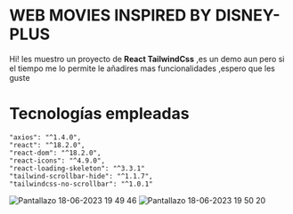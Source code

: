 # WEB MOVIES INSPIRED BY DISNEY-PLUS

Hi! les muestro un proyecto de **React TailwindCss** ,es un demo aun pero si el tiempo me lo permite le añadires mas funcionalidades ,espero que les guste

# Tecnologías empleadas

    "axios": "^1.4.0",
    "react": "^18.2.0",
    "react-dom": "^18.2.0",
    "react-icons": "^4.9.0",
    "react-loading-skeleton": "^3.3.1"
    "tailwind-scrollbar-hide": "^1.1.7",
    "tailwindcss-no-scrollbar": "^1.0.1"
  
![Pantallazo 18-06-2023 19 49 46](https://github.com/DubstepQBA/DisneyClone/assets/54748359/3fbb968b-a2d1-483f-b463-61b687b49ae2)
![Pantallazo 18-06-2023 19 50 20](https://github.com/DubstepQBA/DisneyClone/assets/54748359/84d2f435-f19c-45ff-aeba-8a3cd58f244d)
